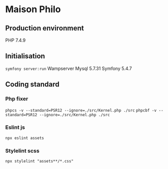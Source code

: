 # Maison Philo

## Production environment

PHP 7.4.9

## Initialisation

`symfony server:run`
Wampserver Mysql 5.7.31
Symfony 5.4.7

## Coding standard

### Php fixer

`phpcs -v --standard=PSR12 --ignore=./src/Kernel.php ./src`
`phpcbf -v --standard=PSR12 --ignore=./src/Kernel.php ./src`

### Eslint js

`npx eslint assets`

### Stylelint scss

`npx stylelint "assets**/*.css"`
